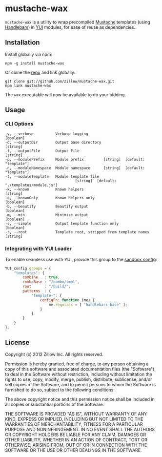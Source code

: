 mustache-wax
============

`mustache-wax` is a utility to wrap precompiled [Mustache][] templates (using [Handlebars][]) in [YUI][] modules, for ease of reuse as dependencies.

[Mustache]: http://mustache.github.com/
[Handlebars]: http://handlebarsjs.com/
[YUI]: http://yuilibrary.com/

Installation
------------

Install globally via npm:

    npm -g install mustache-wax

Or clone the [repo](https://github.com/zillow/mustache-wax) and link globally:

    git clone git://github.com/zillow/mustache-wax.git
    npm link mustache-wax

The `wax` executable will now be available to do your bidding.

Usage
-----

### CLI Options

    -v, --verbose          Verbose logging                             [boolean]
    -d, --outputDir        Output base directory                        [string]
    -f, --outputFile       Output File                                  [string]
    -p, --modulePrefix     Module prefix         [string]  [default: "template"]
    -n, --moduleNamespace  Module namespace      [string]  [default: "Template"]
    -t, --moduleTemplate   Module template file
                                    [string]  [default: "./templates/module.js"]
    -k, --known            Known helpers                                [string]
    -o, --knownOnly        Known helpers only                          [boolean]
    -b, --beautify         Beautify output                             [boolean]
    -m, --min              Minimize output                             [boolean]
    -s, --simple           Output template function only               [boolean]
    -r, --root             Template root, stripped from template names  [string]

### Integrating with YUI Loader

To enable seamless use with YUI, provide this group to the [sandbox config](http://yuilibrary.com/yui/docs/yui/#config):

```js
YUI_config.groups = {
    "templates": {
        combine   : true,
        comboBase : "/combo/tmpl",
        root      : "/build/",
        patterns  : {
            "template-": {
                configFn: function (me) {
                    me.requires = [ "handlebars-base" ];
                }
            }
        }
    }
};
```

License
-------

Copyright (c) 2012 Zillow Inc. All rights reserved.

Permission is hereby granted, free of charge, to any person obtaining a copy
of this software and associated documentation files (the "Software"), to deal
in the Software without restriction, including without limitation the rights
to use, copy, modify, merge, publish, distribute, sublicense, and/or sell
copies of the Software, and to permit persons to whom the Software is
furnished to do so, subject to the following conditions:

The above copyright notice and this permission notice shall be included in
all copies or substantial portions of the Software.

THE SOFTWARE IS PROVIDED "AS IS", WITHOUT WARRANTY OF ANY KIND, EXPRESS OR
IMPLIED, INCLUDING BUT NOT LIMITED TO THE WARRANTIES OF MERCHANTABILITY,
FITNESS FOR A PARTICULAR PURPOSE AND NONINFRINGEMENT. IN NO EVENT SHALL THE
AUTHORS OR COPYRIGHT HOLDERS BE LIABLE FOR ANY CLAIM, DAMAGES OR OTHER
LIABILITY, WHETHER IN AN ACTION OF CONTRACT, TORT OR OTHERWISE, ARISING FROM,
OUT OF OR IN CONNECTION WITH THE SOFTWARE OR THE USE OR OTHER DEALINGS IN
THE SOFTWARE.
